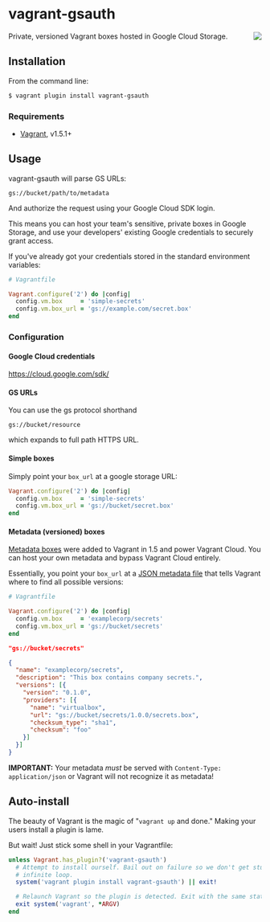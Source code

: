 # vagrant-gsauth

<a href="https://travis-ci.org/ConduceInc/vagrant-gsauth">
  <img src="https://travis-ci.org/ConduceInc/vagrant-gsauth.svg?branch=master"
    align="right">
</a>

Private, versioned Vagrant boxes hosted in Google Cloud Storage.

## Installation

From the command line:

```bash
$ vagrant plugin install vagrant-gsauth
```

### Requirements

* [Vagrant][vagrant], v1.5.1+

## Usage

vagrant-gsauth will parse GS URLs:

```
gs://bucket/path/to/metadata
```

And authorize the request using your Google Cloud SDK login.

This means you can host your team's sensitive, private boxes in Google Storage, and use your
developers' existing Google credentials to securely grant access.

If you've already got your credentials stored in the standard environment
variables:

```ruby
# Vagrantfile

Vagrant.configure('2') do |config|
  config.vm.box     = 'simple-secrets'
  config.vm.box_url = 'gs://example.com/secret.box'
end
```

### Configuration

#### Google Cloud credentials

https://cloud.google.com/sdk/

#### GS URLs

You can use the gs protocol shorthand

```
gs://bucket/resource
```

which expands to full path HTTPS URL.

#### Simple boxes

Simply point your `box_url` at a google storage URL:

```ruby
Vagrant.configure('2') do |config|
  config.vm.box     = 'simple-secrets'
  config.vm.box_url = 'gs://bucket/secret.box'
end
```

#### Metadata (versioned) boxes

[Metadata boxes][metadata-boxes] were added to Vagrant in 1.5 and power Vagrant
Cloud. You can host your own metadata and bypass Vagrant Cloud entirely.

Essentially, you point your `box_url` at a [JSON metadata file][metadata-boxes]
that tells Vagrant where to find all possible versions:

```ruby
# Vagrantfile

Vagrant.configure('2') do |config|
  config.vm.box     = 'examplecorp/secrets'
  config.vm.box_url = 'gs://bucket/secrets'
end
```

```json
"gs://bucket/secrets"

{
  "name": "examplecorp/secrets",
  "description": "This box contains company secrets.",
  "versions": [{
    "version": "0.1.0",
    "providers": [{
      "name": "virtualbox",
      "url": "gs://bucket/secrets/1.0.0/secrets.box",
      "checksum_type": "sha1",
      "checksum": "foo"
    }]
  }]
}
```

**IMPORTANT:** Your metadata *must* be served with `Content-Type: application/json`
or Vagrant will not recognize it as metadata!

## Auto-install

The beauty of Vagrant is the magic of "`vagrant up` and done." Making your users
install a plugin is lame.

But wait! Just stick some shell in your Vagrantfile:

```ruby
unless Vagrant.has_plugin?('vagrant-gsauth')
  # Attempt to install ourself. Bail out on failure so we don't get stuck in an
  # infinite loop.
  system('vagrant plugin install vagrant-gsauth') || exit!

  # Relaunch Vagrant so the plugin is detected. Exit with the same status code.
  exit system('vagrant', *ARGV)
end
```

[metadata-boxes]: http://docs.vagrantup.com/v2/boxes/format.html
[vagrant]: http://vagrantup.com
